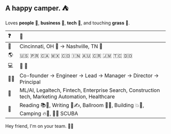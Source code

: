 ## A happy camper. ⛺

Loves **people** 🤗, **business** 🤝, **tech** 🦾, and touching **grass** 🌾.

| ❓ | 💬 |
|:---|:--|
| 📍 | Cincinnati, OH 🐅 → Nashville, TN 🤠 |
| 🌎 | 🇺🇸 🇵🇷 🇨🇦 🇲🇽 🇨🇴 🇮🇳 🇦🇺 🇨🇷 🇯🇲 🇹🇨 🇩🇴 |
| 💻 | 🍎 🐧 |
| 👨‍💼 | Co-founder → Engineer → Lead → Manager → Director → Principal |
| 💼 | ML/AI, Legaltech, Fintech, Enterprise Search, Construction tech, Marketing Automation, Healthcare |
| 🥳 | Reading 📚📖, Writing 📓✍️, Ballroom 💃🕺, Building 💥🔨, Camping 🔥🌭, 🤿🫧 SCUBA |

Hey friend, I'm on your team. 🤘😎

<!--
- 💻 
- 🧭 
- 🏕️ 
- 🔥 
- 🐛 
- 🪵 
- 🔦 
- 🌈 
- 🎣 
- 🪓 
- 🌭 
- 📖 
- 🏔️ 
-->
